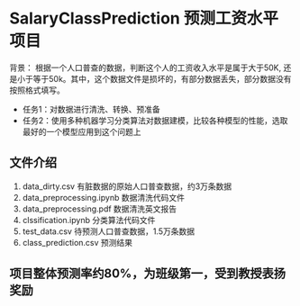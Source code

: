 # SalaryClassPrediction 预测工资水平项目
背景： 根据一个人口普查的数据，判断这个人的工资收入水平是属于大于50K, 还是小于等于50k。其中，这个数据文件是损坏的，有部分数据丢失，部分数据没有按照格式填写。
- 任务1：对数据进行清洗、转换、预准备
- 任务2：使用多种机器学习分类算法对数据建模，比较各种模型的性能，选取最好的一个模型应用到这个问题上
## 文件介绍
1. data_dirty.csv 有脏数据的原始人口普查数据，约3万条数据
2. data_preprocessing.ipynb 数据清洗代码文件
3. data_preprocessing.pdf 数据清洗英文报告
4. clssification.ipynb 分类算法代码文件
5. test_data.csv 待预测人口普查数据，1.5万条数据
6. class_prediction.csv 预测结果

## 项目整体预测率约80%，为班级第一，受到教授表扬奖励





